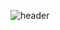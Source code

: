 <div align="LAFT">
  
![header](https://capsule-render.vercel.app/api?type=Waving&animation=fadeIn&color=#0096FA&text=Hello_World)
</div>

